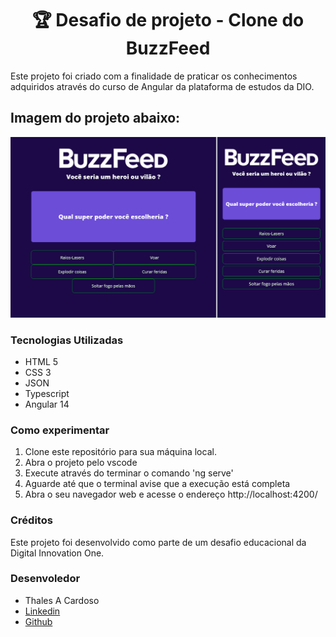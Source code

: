 <h1 align="center">🏆 Desafio de projeto - Clone do BuzzFeed</h1>

<p>  
   Este projeto foi criado com a finalidade de praticar os conhecimentos adquiridos através do curso de Angular da plataforma de estudos da DIO.
</p>

<h2>Imagem do projeto abaixo:</h2>
  <img src="./src/assets/imgs/layout.png">

### Tecnologias Utilizadas

-  HTML 5
-  CSS 3
-  JSON
-  Typescript
-  Angular 14


### Como experimentar
1. Clone este repositório para sua máquina local.
2. Abra o projeto pelo vscode
3. Execute através do terminar o comando 'ng serve'
4. Aguarde até que o terminal avise que a execução está completa
5. Abra o seu navegador web e acesse o endereço http://localhost:4200/

### Créditos

Este projeto foi desenvolvido como parte de um desafio educacional da Digital Innovation One.

### Desenvoledor

-  Thales A Cardoso
-  <a href="https://www.linkedin.com/in/thalesacardoso/">
      Linkedin
   </a>
-  <a href="https://github.com/thalesacardoso">
      Github
   </a>
